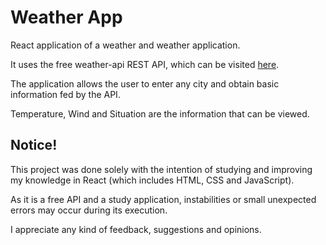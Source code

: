 <h1>Weather App</h1>
<p>React application of a weather and weather application.</p>
<p>It uses the free weather-api REST API, which can be visited <a href="https://github.com/robertoduessmann/weather-api?tab=readme-ov-file">here</a>.</p>
<p>The application allows the user to enter any city and obtain basic information fed by the API.</p>
<p>Temperature, Wind and Situation are the information that can be viewed.</p>

<h2>Notice!</h2>
<p>This project was done solely with the intention of studying and improving my knowledge in React (which includes HTML, CSS and JavaScript).</p>
<p>As it is a free API and a study application, instabilities or small unexpected errors may occur during its execution.</p>
<p>I appreciate any kind of feedback, suggestions and opinions.</p>
